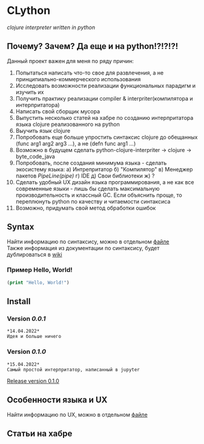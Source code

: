 # CLython
 *clojure interpreter written in python*
 
## Почему? Зачем? Да еще и на python!?!?!?!
Данный проект важен для меня по ряду причин:
1. Попытаться написать что-то свое для развлечения, а не принципиально-коммерческого использования
2. Исследовать возможности реализации функциональных парадигм и изучить их
3. Получить практику реализации compiler & interpriter(компилятора и интерпритатора)
4. Написать свой сборщик мусора
5. Выпустить несколько статей на хабре по созданию интерпритатора языка clojure реализованного на python
6. Выучить язык clojure
7. Попробовать еще больше упростить синтаксис clojure до обещанных (func arg1 arg2 arg3 ...), а не (defn func arg1 ...)
8. Возможно в будущем сделать python-clojure-interpriter -> clojure -> byte_code_java
9. Попробовать, после создания минимума языка - сделать экосистему языка:
	а) Интрепритатор
	б) "Компилятор"
	в) Менеджер пакетов *PipeLine(pipe)*
	г) IDE
	д) Свои библиотеки
	ж) ?
10. Сделать удобный UX дизайн языка программирования, а не как все современные языки - лишь бы сделать максимальную производительность и  классный GC. Если объяснить проще, то переплюнуть python по качеству и читаемости синтаксиса
11. Возможно, придумать свой метод обработки ошибок
	


## Syntax
Найти информацию по синтаксису, можно в отдельном [файле](https://github.com/ATWp/python-clojure-interpriter/blob/main/__docs__/Syntax.md)<br>
Также информация из документации по синтаксису, будет дублироваться в [wiki](https://github.com/ATWp/python-clojure-interpriter/wiki)

### Пример Hello, World!
```clojure
(print "Hello, World!")
```


## Install

### Version *0.0.1*
	*14.04.2022*
	Идея и больше ничего
	
### Version *0.1.0*
	*15.04.2022*
	Самый простой интерпритатор, написанный в jupyter
[Release version 0.1.0](https://github.com/ATWp/python-clojure-interpriter/releases/tag/%23CLython-jupyter-0.1.0)


## Особенности языка и UX
Найти информацию по UX, можно в отдельном [файле](https://github.com/ATWp/python-clojure-interpriter/blob/main/__docs__/Language_Features_and_UX.md)

## Статьи на хабре

